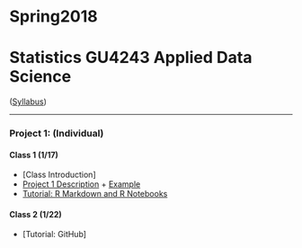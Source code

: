 # Spring2018
# Statistics GU4243 Applied Data Science
([Syllabus](/Course_Information/syllabus.Rmd))

----
### Project 1: (Individual)

#### Class 1 (1/17)
+ [Class Introduction]
+ [Project 1 Description](/Project_Starter_Codes/doc/project_description.Rmd) + [Example](https://github.com/TZstatsADS/fall2017-project1-BruceYanghy)
+ [Tutorial: R Markdown and R Notebooks](/Tutorials/RNotebook.Rmd)

#### Class 2 (1/22)
+ [Tutorial: GitHub]
